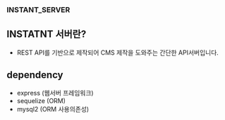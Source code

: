 ### INSTANT_SERVER
## INSTATNT 서버란?
- REST API를 기반으로 제작되어 CMS 제작을 도와주는 간단한 API서버입니다.



## dependency 

- express (웹서버 프레임워크)
- sequelize (ORM) 
- mysql2 (ORM 사용의존성)
